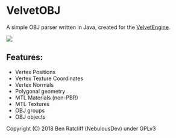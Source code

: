 # VelvetOBJ
A simple OBJ parser written in Java, created for the [VelvetEngine](https://github.com/NebulousDev/VelvetEngine).

[![](https://jitpack.io/v/NebulousDev/VelvetOBJ.svg)](https://jitpack.io/#NebulousDev/VelvetOBJ)

## Features:
  - Vertex Positions
  - Vertex Texture Coordinates
  - Vertex Normals
  - Polygonal geometry
  - MTL Materials (non-PBR)
  - MTL Textures
  - OBJ groups
  - OBJ objects

Copyright (C) 2018 Ben Ratcliff (NebulousDev) under GPLv3
